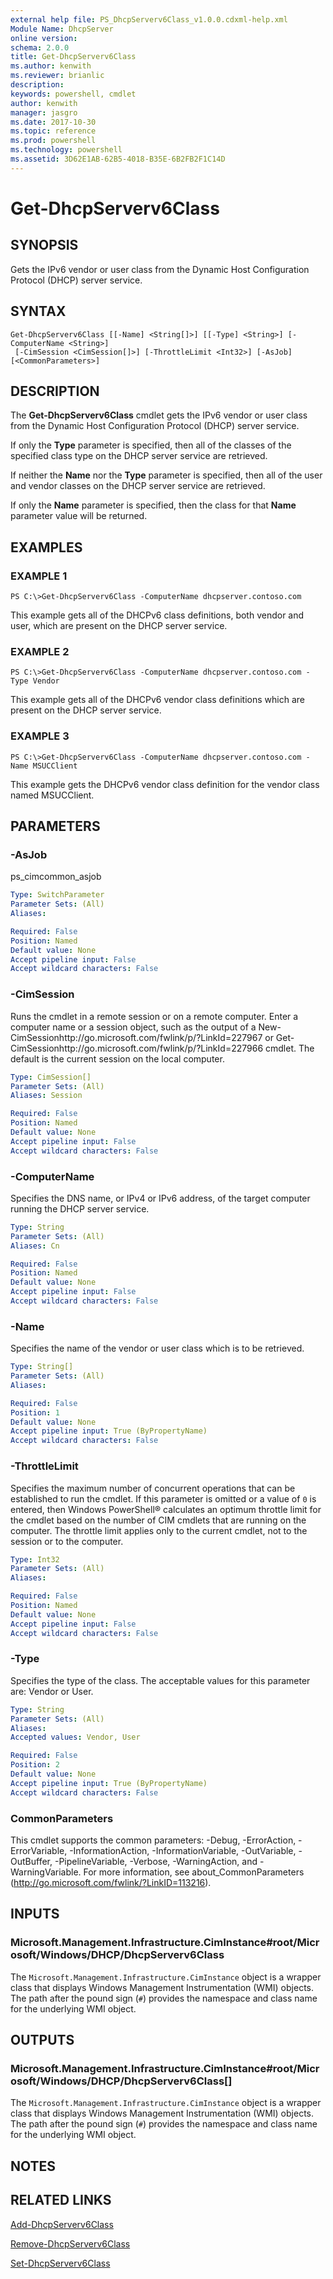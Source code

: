 ```yaml
---
external help file: PS_DhcpServerv6Class_v1.0.0.cdxml-help.xml
Module Name: DhcpServer
online version: 
schema: 2.0.0
title: Get-DhcpServerv6Class
ms.author: kenwith
ms.reviewer: brianlic
description: 
keywords: powershell, cmdlet
author: kenwith
manager: jasgro
ms.date: 2017-10-30
ms.topic: reference
ms.prod: powershell
ms.technology: powershell
ms.assetid: 3D62E1AB-62B5-4018-B35E-6B2FB2F1C14D
---
```


# Get-DhcpServerv6Class

## SYNOPSIS
Gets the IPv6 vendor or user class from the Dynamic Host Configuration Protocol (DHCP) server service.

## SYNTAX

```
Get-DhcpServerv6Class [[-Name] <String[]>] [[-Type] <String>] [-ComputerName <String>]
 [-CimSession <CimSession[]>] [-ThrottleLimit <Int32>] [-AsJob] [<CommonParameters>]
```

## DESCRIPTION
The **Get-DhcpServerv6Class** cmdlet gets the IPv6 vendor or user class from the Dynamic Host Configuration Protocol (DHCP) server service.

If only the **Type** parameter is specified, then all of the classes of the specified class type on the DHCP server service are retrieved.

If neither the **Name** nor the **Type** parameter is specified, then all of the user and vendor classes on the DHCP server service are retrieved.

If only the **Name** parameter is specified, then the class for that **Name** parameter value will be returned.

## EXAMPLES

### EXAMPLE 1
```
PS C:\>Get-DhcpServerv6Class -ComputerName dhcpserver.contoso.com
```

This example gets all of the DHCPv6 class definitions, both vendor and user, which are present on the DHCP server service.

### EXAMPLE 2
```
PS C:\>Get-DhcpServerv6Class -ComputerName dhcpserver.contoso.com -Type Vendor
```

This example gets all of the DHCPv6 vendor class definitions which are present on the DHCP server service.

### EXAMPLE 3
```
PS C:\>Get-DhcpServerv6Class -ComputerName dhcpserver.contoso.com -Name MSUCClient
```

This example gets the DHCPv6 vendor class definition for the vendor class named MSUCClient.

## PARAMETERS

### -AsJob
ps_cimcommon_asjob

```yaml
Type: SwitchParameter
Parameter Sets: (All)
Aliases: 

Required: False
Position: Named
Default value: None
Accept pipeline input: False
Accept wildcard characters: False
```

### -CimSession
Runs the cmdlet in a remote session or on a remote computer.
Enter a computer name or a session object, such as the output of a New-CimSessionhttp://go.microsoft.com/fwlink/p/?LinkId=227967 or Get-CimSessionhttp://go.microsoft.com/fwlink/p/?LinkId=227966 cmdlet.
The default is the current session on the local computer.

```yaml
Type: CimSession[]
Parameter Sets: (All)
Aliases: Session

Required: False
Position: Named
Default value: None
Accept pipeline input: False
Accept wildcard characters: False
```

### -ComputerName
Specifies the DNS name, or IPv4 or IPv6 address, of the target computer running the DHCP server service.

```yaml
Type: String
Parameter Sets: (All)
Aliases: Cn

Required: False
Position: Named
Default value: None
Accept pipeline input: False
Accept wildcard characters: False
```

### -Name
Specifies the name of the vendor or user class which is to be retrieved.

```yaml
Type: String[]
Parameter Sets: (All)
Aliases: 

Required: False
Position: 1
Default value: None
Accept pipeline input: True (ByPropertyName)
Accept wildcard characters: False
```

### -ThrottleLimit
Specifies the maximum number of concurrent operations that can be established to run the cmdlet.
If this parameter is omitted or a value of `0` is entered, then Windows PowerShell® calculates an optimum throttle limit for the cmdlet based on the number of CIM cmdlets that are running on the computer.
The throttle limit applies only to the current cmdlet, not to the session or to the computer.

```yaml
Type: Int32
Parameter Sets: (All)
Aliases: 

Required: False
Position: Named
Default value: None
Accept pipeline input: False
Accept wildcard characters: False
```

### -Type
Specifies the type of the class.
The acceptable values for this parameter are: Vendor or User.

```yaml
Type: String
Parameter Sets: (All)
Aliases: 
Accepted values: Vendor, User

Required: False
Position: 2
Default value: None
Accept pipeline input: True (ByPropertyName)
Accept wildcard characters: False
```

### CommonParameters
This cmdlet supports the common parameters: -Debug, -ErrorAction, -ErrorVariable, -InformationAction, -InformationVariable, -OutVariable, -OutBuffer, -PipelineVariable, -Verbose, -WarningAction, and -WarningVariable. For more information, see about_CommonParameters (http://go.microsoft.com/fwlink/?LinkID=113216).

## INPUTS

### Microsoft.Management.Infrastructure.CimInstance#root/Microsoft/Windows/DHCP/DhcpServerv6Class
The `Microsoft.Management.Infrastructure.CimInstance` object is a wrapper class that displays Windows Management Instrumentation (WMI) objects.
The path after the pound sign (`#`) provides the namespace and class name for the underlying WMI object.

## OUTPUTS

### Microsoft.Management.Infrastructure.CimInstance#root/Microsoft/Windows/DHCP/DhcpServerv6Class[]
The `Microsoft.Management.Infrastructure.CimInstance` object is a wrapper class that displays Windows Management Instrumentation (WMI) objects.
The path after the pound sign (`#`) provides the namespace and class name for the underlying WMI object.

## NOTES

## RELATED LINKS

[Add-DhcpServerv6Class](./Add-DhcpServerv6Class.md)

[Remove-DhcpServerv6Class](./Remove-DhcpServerv6Class.md)

[Set-DhcpServerv6Class](./Set-DhcpServerv6Class.md)
